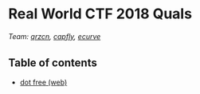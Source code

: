 # Real World CTF 2018 Quals
###### Team: [qrzcn](https://github.com/qrzcn), [capfly](https://github.com/Capfly), [ecurve](https://github.com/Pascalao)

## Table of contents

* [dot free (web)](https://github.com/Lev9L-Team/ctf/tree/master/2018-07-28_real_world_ctf_quals/dot_free)